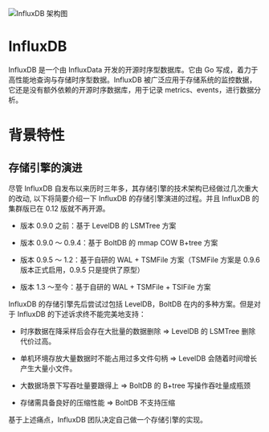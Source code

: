 ![InfluxDB 架构图](https://s2.ax1x.com/2019/11/20/MWuNZQ.md.png)

# InfluxDB

InfluxDB 是一个由 InfluxData 开发的开源时序型数据库。它由 Go 写成，着力于高性能地查询与存储时序型数据。InfluxDB 被广泛应用于存储系统的监控数据，它还是没有额外依赖的开源时序数据库，用于记录 metrics、events，进行数据分析。

# 背景特性

## 存储引擎的演进

尽管 InfluxDB 自发布以来历时三年多，其存储引擎的技术架构已经做过几次重大的改动, 以下将简要介绍一下 InfluxDB 的存储引擎演进的过程。并且 InfluxDB 的集群版已在 0.12 版就不再开源。

- 版本 0.9.0 之前：基于 LevelDB 的 LSMTree 方案

- 版本 0.9.0 ～ 0.9.4：基于 BoltDB 的 mmap COW B+tree 方案

- 版本 0.9.5 ～ 1.2：基于自研的 WAL + TSMFile 方案（TSMFile 方案是 0.9.6 版本正式启用，0.9.5 只是提供了原型）

- 版本 1.3 ～至今：基于自研的 WAL + TSMFile + TSIFile 方案

InfluxDB 的存储引擎先后尝试过包括 LevelDB，BoltDB 在内的多种方案。但是对于 InfluxDB 的下述诉求终不能完美地支持：

- 时序数据在降采样后会存在大批量的数据删除 => LevelDB 的 LSMTree 删除代价过高。

- 单机环境存放大量数据时不能占用过多文件句柄 => LevelDB 会随着时间增长产生大量小文件。

- 大数据场景下写吞吐量要跟得上 => BoltDB 的 B+tree 写操作吞吐量成瓶颈

- 存储需具备良好的压缩性能 => BoltDB 不支持压缩

基于上述痛点，InfluxDB 团队决定自己做一个存储引擎的实现。
